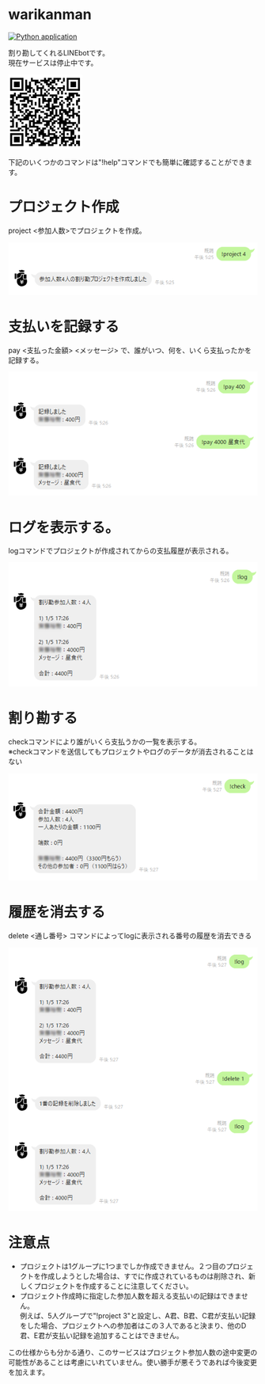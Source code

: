 # warikanman
[![Python application](https://github.com/saityyy/warikanman/actions/workflows/python-app.yml/badge.svg)](https://github.com/saityyy/warikanman/actions/workflows/python-app.yml)  

割り勘してくれるLINEbotです。  
現在サービスは停止中です。


<img src="./sample/qr.png" width=150 height=150>

下記のいくつかのコマンドは"!help"コマンドでも簡単に確認することができます。

# プロジェクト作成
project <参加人数>でプロジェクトを作成。

![project](./sample/project.png)
# 支払いを記録する
pay <支払った金額> <メッセージ> で、誰がいつ、何を、いくら支払ったかを記録する。

![pay](./sample/pay.png)
# ログを表示する。
logコマンドでプロジェクトが作成されてからの支払履歴が表示される。

![log](./sample/log.png)
# 割り勘する
checkコマンドにより誰がいくら支払うかの一覧を表示する。  
※checkコマンドを送信してもプロジェクトやログのデータが消去されることはない

![check](./sample/check.png)
# 履歴を消去する
delete <通し番号> コマンドによってlogに表示される番号の履歴を消去できる


![delete](./sample/delete.png)

# 注意点
- プロジェクトは1グループに1つまでしか作成できません。２つ目のプロジェクトを作成しようとした場合は、すでに作成されているものは削除され、新しくプロジェクトを作成することに注意してください。
- プロジェクト作成時に指定した参加人数を超える支払いの記録はできません。  
例えば、5人グループで"!project 3"と設定し、A君、B君、C君が支払い記録をした場合、プロジェクトへの参加者はこの３人であると決まり、他のD君、E君が支払い記録を追加することはできません。  

この仕様からも分かる通り、このサービスはプロジェクト参加人数の途中変更の可能性があることは考慮にいれていません。使い勝手が悪そうであれば今後変更を加えます。
